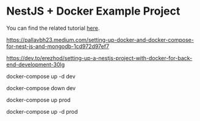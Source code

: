 # NestJS + Docker Example Project

You can find the related tutorial [here](https://dev.to/erezhod/setting-up-a-nestjs-project-with-docker-for-back-end-development-30lg).


https://pallavbh23.medium.com/setting-up-docker-and-docker-compose-for-nest-js-and-mongodb-1cd972d97ef7


https://dev.to/erezhod/setting-up-a-nestjs-project-with-docker-for-back-end-development-30lg



docker-compose up -d dev

docker-compose down dev

docker-compose up prod

docker-compose up -d prod
